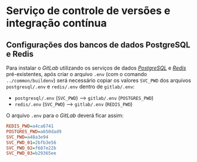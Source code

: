 # Serviço de controle de versões e integração contínua

## Configurações dos bancos de dados PostgreSQL e Redis

Para instalar o _GitLab_ utilizando os serviços de dados [_PostgreSQL_](../postgresql/README.md) e [_Redis_](../redis/README.md) pré-existentes, após criar o arquivo `.env` (com o comando `../common/buildenv`) será necessário copiar os valores `SVC_PWD` dos arquivos `postgresql/.env` e `redis/.env` dentro de `gitlab/.env`:

* `postgresql/.env` (`SVC_PWD`) --> `gitlab/.env` (`POSTGRES_PWD`)
* `redis/.env` (`SVC_PWD`) --> `gitlab/.env` (`REDIS_PWD`)

O arquivo `.env` para o _GitLab_ deverá ficar assim:

```ini
REDIS_PWD=a4ca6741
POSTGRES_PWD=a650dad9
SVC_PWD=a48a3e94
SVC_PWD_01=2bfb3e56
SVC_PWD_02=f687e22b
SVC_PWD_03=b29365ee
```